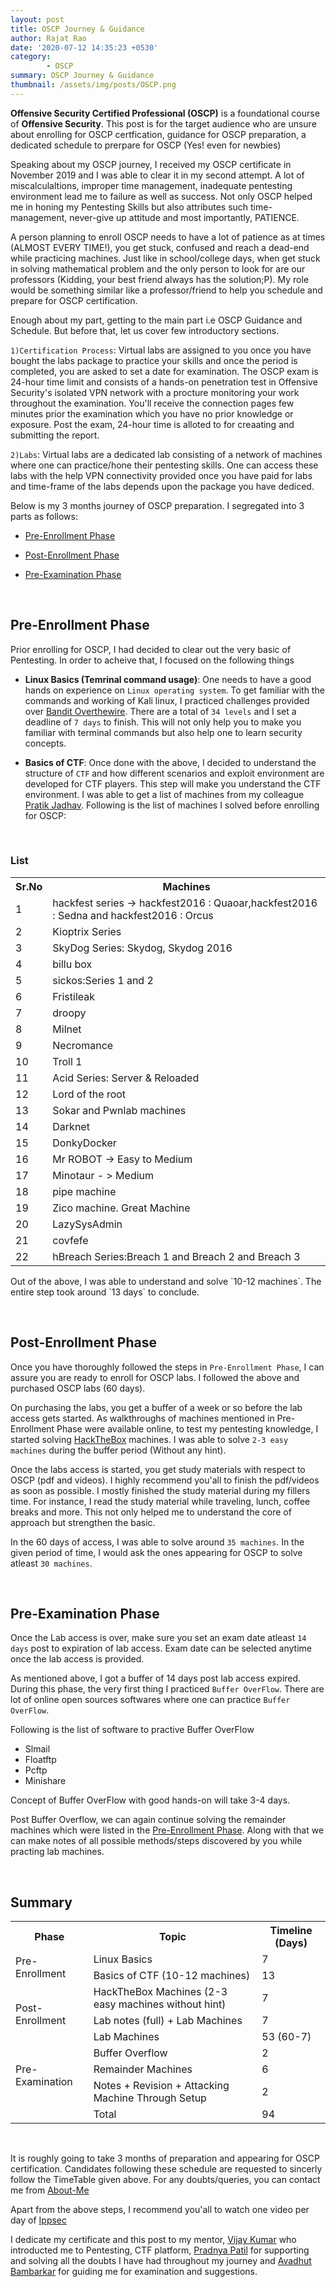 ```yaml
---
layout: post
title: OSCP Journey & Guidance
author: Rajat Rao
date: '2020-07-12 14:35:23 +0530'
category:
        - OSCP
summary: OSCP Journey & Guidance
thumbnail: /assets/img/posts/OSCP.png
---
```


**Offensive Security Certified Professional (OSCP)** is a foundational course of **Offensive Security**. This post is for the target audience who are unsure about enrolling for OSCP certfication, guidance for OSCP preparation, a dedicated schedule to prerpare for OSCP (Yes! even for newbies)	

Speaking about my OSCP journey, I received my OSCP certificate in November 2019 and I was able to clear it in my second attempt. A lot of miscalculaltions,  improper time management, inadequate pentesting environment lead me to failure as well as success. Not only OSCP helped me in honing my Pentesting Skills but also attributes such time-management, never-give up attitude and most importantly, PATIENCE. 

A person planning to enroll OSCP needs to have a lot of patience as at times (ALMOST EVERY TIME!), you get stuck, confused and reach a dead-end while practicing machines. Just like in school/college days, when get stuck in solving mathematical problem and the only person to look for are our professors (Kidding, your best friend always has the solution;P). My role would be something similar like a professor/friend to help you schedule and prepare for OSCP certification.

Enough about my part, getting to the main part i.e OSCP Guidance and Schedule. But before that, let us cover few introductory sections.

`1)Certification Process`: Virtual labs are assigned to you once you have bought the labs package to practice your skills and once the period is completed, you are asked to set a date for examination. The OSCP exam is 24-hour time limit and consists of a hands-on penetration test in Offensive Security's isolated VPN network with a procture monitoring your work throughout the examination. You'll receive the connection pages few minutes prior the examination which you have no prior knowledge or exposure. Post the exam, 24-hour time is alloted to for creaating and submitting the report. 

`2)Labs`: Virtual labs are a dedicated lab consisting of a network of machines where one can practice/hone their pentesting skills. One can access these labs with the help VPN connectivity provided once you have paid for labs and time-frame of the labs depends upon the package you have dediced.

Below is my 3 months journey of OSCP preparation. I segregated into 3 parts as follows:

* [Pre-Enrollment Phase]({{site.url}})

* [Post-Enrollment Phase]()

* [Pre-Examination Phase]()

<p id="Pre-Enrollment-Phase">&nbsp;</p>

## Pre-Enrollment Phase

Prior enrolling for OSCP, I had decided to clear out the very basic of Pentesting. In order to acheive that, I focused on the following things

- **Linux Basics (Temrinal command usage)**: One needs to have a good hands on experience on `Linux operating system`. To get familiar with the commands and working of Kali linux, I practiced challenges provided over [Bandit Overthewire](https://overthewire.org/wargames/bandit/). There are a total of `34 levels` and I set a deadline of `7 days` to finish. This will not only help you to make you familiar with terminal commands but also help one to learn security concepts.

- **Basics of CTF**: Once done with the above, I decided to understand the structure of `CTF` and how different scenarios and exploit environment are developed for CTF players. This step will make you understand the CTF environment. I was able to get a list of machines from my colleague [Pratik Jadhav](). Following is the list of machines I solved before enrolling for OSCP:

&nbsp; 

### List

<table style="width:100%">
  <tr>
    <th><b>Sr.No</b></th>
    <th><b>Machines</b></th> 
  </tr>
  <tr>
    <td>1</td>
    <td>hackfest series -> hackfest2016 : Quaoar,hackfest2016 : Sedna and hackfest2016 : Orcus</td>
  </tr>
  <tr>
    <td>2</td>
    <td> Kioptrix Series</td>
  </tr>
  <tr>
    <td>3</td>
    <td>SkyDog Series: Skydog, Skydog 2016</td>
  </tr>
  <tr>
    <td>4</td>
    <td>billu box</td>
  </tr>
  <tr>
    <td>5</td>
    <td>sickos:Series 1 and 2</td>
  </tr>
  <tr>
    <td>6</td>
    <td>Fristileak</td>
  </tr>
  <tr>
    <td>7</td>
    <td>droopy</td>
  </tr>
  <tr>
    <td>8</td>
    <td>Milnet</td>
  </tr>
  <tr>
    <td>9</td>
    <td>Necromance</td>
  </tr>
  <tr>
    <td>10</td>
    <td>Troll 1</td>
  </tr>
  <tr>
    <td>11</td>
    <td>Acid Series: Server & Reloaded</td>
  </tr>
  <tr>
    <td>12</td>
    <td>Lord of the root</td>
  </tr>
  <tr>
    <td>13</td>
    <td>Sokar and Pwnlab machines</td>
  </tr>
  <tr>
    <td>14</td>
    <td>Darknet</td>
  </tr>
  <tr>
    <td>15</td>
    <td>DonkyDocker</td>
  </tr>
  <tr>
    <td>16</td>
    <td>Mr ROBOT -> Easy to Medium</td>
  </tr>
  <tr>
    <td>17</td>
    <td>Minotaur - > Medium</td>
  </tr>
  <tr>
    <td>18</td>
    <td>pipe machine </td>
  </tr>
  <tr>
    <td>19</td>
    <td>Zico machine. Great Machine</td>
  </tr>
  <tr>
    <td>20</td>
    <td>LazySysAdmin</td>
  </tr>
  <tr>
    <td>21</td>
    <td>covfefe</td>
  </tr>
  <tr>
    <td>22</td>
    <td>hBreach Series:Breach 1 and Breach 2 and Breach 3</td>
  </tr>

  
</table>
Out of the above, I was able to understand and solve `10-12 machines`. 
The entire step took around `13 days` to conclude.

<p id="Post-Enrollment-Phase">&nbsp;</p>

## Post-Enrollment Phase

Once you have thoroughly followed the steps in `Pre-Enrollment Phase`, I can assure you are ready to enroll for OSCP labs. I followed the above and purchased OSCP labs (60 days). 

On purchasing the labs, you get a buffer of a week or so before the lab access gets started. As walkthroughs of machines mentioned in Pre-Enrollment Phase were available online, to test my pentesting knowledge, I started solving [HackTheBox](https://www.hackthebox.eu/) machines. I was able to solve `2-3 easy machines` during the buffer period (Without any hint). 

Once the labs access is started, you get study materials with respect to OSCP (pdf and videos). I highly recommend you'all to finish the pdf/videos as soon as possible. I mostly finished the study material during my fillers time. For instance, I read the study material while traveling, lunch, coffee breaks and more. This not only helped me to understand the core of approach but strengthen the basic.

In the 60 days of access, I was able to solve around `35 machines`. In the given period of time, I would ask the ones appearing for OSCP to solve atleast `30 machines`.
 
<p id="Pre-Examination Phase">&nbsp;</p>

## Pre-Examination Phase

Once the Lab access is over, make sure you set an exam date atleast `14 days` post to expiration of lab access. Exam date can be selected anytime once the lab access is provided. 

As mentioned above, I got a buffer of 14 days post lab access expired. During this phase, the very first thing I practiced `Buffer OverFlow`. There are lot of online open sources softwares where one can practice `Buffer OverFlow`. 

Following is the list of software to practive Buffer OverFlow
- Slmail
- Floatftp
- Pcftp
- Minishare

Concept of Buffer OverFlow with good hands-on will take 3-4 days. 

Post Buffer Overflow, we can again continue solving the remainder machines which were listed in the [Pre-Enrollment Phase](). Along with that we can make notes of all possible methods/steps discovered by you while practing lab machines.

&nbsp;

## Summary

<table style="width:100%">
  <tr>
    <th><b>Phase</b></th>
    <th><b>Topic</b></th> 
    <th><b>Timeline (Days)</b></th> 

  </tr>
  <tr>
    <td rowspan="2">Pre-Enrollment</td>
    <td>Linux Basics</td>
    <td>7<br>
    </td>
  </tr>
  <tr>
    <td>Basics of CTF (10-12 machines)</td>
    <td>13</td>
  </tr>
  <tr>
    <td rowspan="3">Post-Enrollment</td>
    <td>HackTheBox Machines (2-3 easy machines without hint)</td>
    <td>7</td>
  </tr>
  <tr>
    <td>Lab notes (full) + Lab Machines</td>
    <td>7</td>
  </tr>
  <tr>
    <td>Lab Machines</td>
    <td>53 (60-7)</td>
  </tr>
  <tr>
    <td rowspan="3">Pre-Examination</td>
    <td>Buffer Overflow</td>
    <td>2</td>
  </tr>
  <tr>
    <td>Remainder Machines</td>
    <td>6</td>
  </tr>
  <tr>
    <td>Notes + Revision + Attacking Machine Through Setup</td>
    <td>2</td>
  </tr>
  <tr>
    <td ></td>
    <td>Total</td>
    <td>94</td>
  </tr>
</table>

&nbsp;

It is roughly going to take 3 months of preparation and appearing for OSCP certification. Candidates following these schedule are requested to sincerly follow the TimeTable given above. For any doubts/queries, you can contact me from [About-Me](https://rajatrao-13.github.io//about#/)

Apart from the above steps, I recommend you'all to watch one video per day of [Ippsec](https://www.youtube.com/playlist?list=PLidcsTyj9JXK-fnabFLVEvHinQ14Jy5tf)

I dedicate my certificate and this post to my mentor, [Vijay Kumar](https://www.linkedin.com/in/vk12122) who introducted me to Pentesting, CTF platform, [Pradnya Patil](https://www.linkedin.com/in/pradnyapatil603) for supporting and solving all the doubts I have had throughout my journey and [Avadhut Bambarkar]() for guiding me for examination and suggestions.
